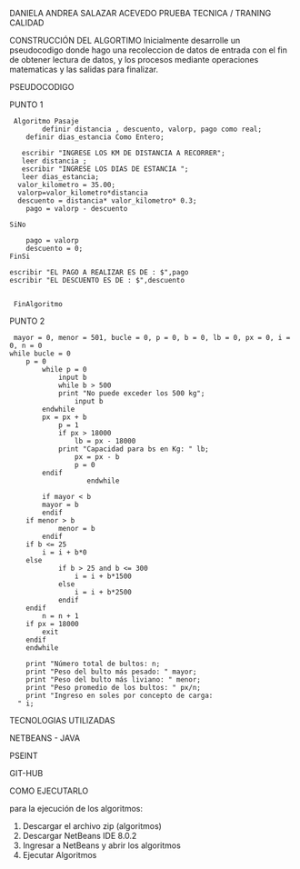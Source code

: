 
DANIELA ANDREA SALAZAR ACEVEDO 
PRUEBA TECNICA / TRANING CALIDAD


CONSTRUCCIÓN DEL ALGORTIMO
Inicialmente desarrolle un pseudocodigo donde hago una recoleccion de datos de entrada con el fin de obtener lectura de datos,
y los procesos mediante operaciones matematicas y las salidas para finalizar.




PSEUDOCODIGO

PUNTO 1 

     Algoritmo Pasaje
            definir distancia , descuento, valorp, pago como real;
   	    definir dias_estancia Como Entero;

       escribir "INGRESE LOS KM DE DISTANCIA A RECORRER";
       leer distancia ;
       escribir "INGRESE LOS DIAS DE ESTANCIA ";
       leer dias_estancia;
	  valor_kilometro = 35.00; 
      valorp=valor_kilometro*distancia
      descuento = distancia* valor_kilometro* 0.3;
		pago = valorp - descuento
		
	SiNo
	
		pago = valorp
		descuento = 0;
	FinSi

	escribir "EL PAGO A REALIZAR ES DE : $",pago
	escribir "EL DESCUENTO ES DE : $",descuento


     FinAlgoritmo
 

PUNTO 2


     mayor = 0, menor = 501, bucle = 0, p = 0, b = 0, lb = 0, px = 0, i = 0, n = 0	   
    while bucle = 0
        p = 0
	        while p = 0
	            input b
	            while b > 500
                print "No puede exceder los 500 kg";
	                input b
            endwhile
            px = px + b
	            p = 1
	            if px > 18000
	                lb = px - 18000
                print "Capacidad para bs en Kg: " lb;
	                px = px - b
	                p = 0
            endif
	                   endwhile
       
	        if mayor < b
            mayor = b
	        endif
        if menor > b
	            menor = b
	        endif
        if b <= 25
            i = i + b*0
        else
	            if b > 25 and b <= 300
	                i = i + b*1500
	            else
	                i = i + b*2500
	            endif
        endif
	        n = n + 1
        if px = 18000
            exit
        endif
	    endwhile
	   
	    print "Número total de bultos: n;
	    print "Peso del bulto más pesado: " mayor;
	    print "Peso del bulto más liviano: " menor;
	    print "Peso promedio de los bultos: " px/n;
	    print "Ingreso en soles por concepto de carga:
      " i;



TECNOLOGIAS UTILIZADAS

NETBEANS - JAVA

PSEINT

GIT-HUB



COMO EJECUTARLO

para la ejecución de los algoritmos:


1. Descargar el archivo zip (algoritmos)
2. Descargar NetBeans IDE 8.0.2
3. Ingresar a NetBeans y abrir los algoritmos 
4. Ejecutar Algoritmos

